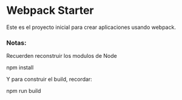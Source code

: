 # Webpack Starter

Este es el proyecto inicial para crear aplicaciones usando webpack.

### Notas:
Recuerden reconstruir los modulos de Node

npm install

Y para construir el build, recordar: 

npm run build
